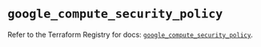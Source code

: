 # `google_compute_security_policy`

Refer to the Terraform Registry for docs: [`google_compute_security_policy`](https://registry.terraform.io/providers/hashicorp/google/6.41.0/docs/resources/compute_security_policy).

